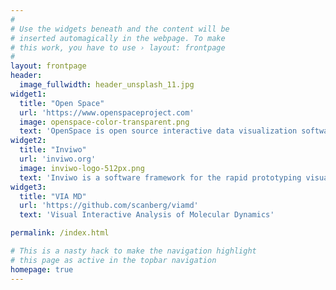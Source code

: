 ```yaml
---
#
# Use the widgets beneath and the content will be
# inserted automagically in the webpage. To make
# this work, you have to use › layout: frontpage
#
layout: frontpage
header:
  image_fullwidth: header_unsplash_11.jpg
widget1:
  title: "Open Space"
  url: 'https://www.openspaceproject.com'
  image: openspace-color-transparent.png
  text: 'OpenSpace is open source interactive data visualization software designed to visualize the entire known universe and portray our ongoing efforts to investigate the cosmos.'
widget2:
  title: "Inviwo"
  url: 'inviwo.org'
  image: inviwo-logo-512px.png
  text: 'Inviwo is a software framework for the rapid prototyping visualizations. It is written in C++, exploits modern graphics hardware, and is available under BSD license, which permits free use in any setup - also commercially'
widget3:
  title: "VIA MD"
  url: 'https://github.com/scanberg/viamd'
  text: 'Visual Interactive Analysis of Molecular Dynamics'

permalink: /index.html

# This is a nasty hack to make the navigation highlight
# this page as active in the topbar navigation
homepage: true
---
```

